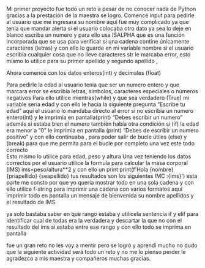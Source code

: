 Mi primer proyecto fue todo un reto a pesar de no conocer nada de Python gracias  a la prestación de la maestra se logro.
Comencé input para pedirle al usuario que me ingresara su nombre aquí fue muy complicado ya que tenia que mandar alerta si el usuario colocaba otro dato ya sea lo deje en blanco 
escriba un numero y para ello usa ISALPHA que es una función incorporada que se usa para verificar si una cadena contine únicamente caracteres (letras) y con ello lo guarde en mi variable nombre 
si el usuario escribía cualquier cosa que no lleve caracteres str le marcaba error,  esto mismo lo utilice para su primer apellido y segundo apellido ,

Ahora comencé con los datos enteros(int) y decimales (float)

Para pedirle la edad al usuario tenia que ser un numero entero y que marcara error se escribía letras, símbolos, caracteres especiales o números negativos 
Para ello utilice mientras(while) y que sea verdadero (True) mi variable seria edad y con ello le hacia la siguiente pregunta “Escribe tu edad” 
aquí el usuario lo mandaba directo al error si no escribía un numero entero(int) y le  imprimía en pantalla(print) “Debes escribir un numero” además si estaba bien el numero también había otra condición
si (if) la edad  era menor a “0”  le imprimia en pantalla (print) “Debes de escribir un numero positivo” y con ello continuaba , para poder salir de bucle útiles  (else)  y (break) para que me permita para el bucle por completo una vez este todo correcto  
Esto mismo lo utilice para edad, peso y altura 
Una vez teniendo los datos correctos por el usuario utilice la formula para calcular la masa corporal (IMS)
ims=peso/altura**2
y con ello un print
print(f'Hola {nombre} {priapellido} {seapellido} tus resultados son los siguientes IMC :{ims}')
esta parte me consto por que yo quería mostrar todo en una sola cadena y con ello utilice f-string  para imprimir una cadena con varios formatos aquí imprimir todo en pantalla un mensaje de bienvenida su nombre apellidos y el resultado de IMS 

ya solo bastaba saber en que rango estaba y utilícela sentencia if y elif para identificar cual de todas era la verdadera y descartar la que no con el resultado del ims si estaba entre ese rango y con ello todo se imprima en pantalla 

fue un gran reto no les voy a mentir pero se logró y aprendí mucho no dudo que la siguiente actividad será todo un reto y no me lo pienso perder le agradezco a mis maestra y compañeros 
muchas gracias.

